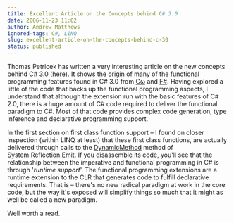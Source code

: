 ```yaml
---
title: Excellent Article on the Concepts behind C# 3.0
date: 2006-11-23 11:02
author: Andrew Matthews
ignored-tags: C#, LINQ
slug: excellent-article-on-the-concepts-behind-c-30
status: published
---
```


Thomas Petricek has written a very interesting article on the new concepts behind C\# 3.0 ([here](http://www.tomasp.net/articles/csharp3-concepts.aspx)). It shows the origin of many of the functional programming features found in C\# 3.0 from [Cω](http://research.microsoft.com/Comega/) and [F\#](http://research.microsoft.com/fsharp/). Having explored a little of the code that backs up the functional programming aspects, I understand that although the extension run with the basic features of C\# 2.0, there is a huge amount of C\# code required to deliver the functional paradigm to C\#. Most of that code provides complex code generation, type inference and declarative programming support.

In the first section on first class function support – I found on closer inspection (within LINQ at least) that these first class functions, are actually delivered through calls to the [DynamicMethod](http://msdn2.microsoft.com/en-us/system.reflection.emit.dynamicmethod.aspx) method of System.Reflection.Emit. If you disassemble its code, you'll see that the relationship between the imperative and functional programming in C\# is through '*runtime support*'. The functional programming extensions are a runtime extension to the CLR that generates code to fulfill declarative requirements. That is – there's no new radical paradigm at work in the core code, but the way it's exposed will simplify things so much that it might as well be called a new paradigm.

Well worth a read.
